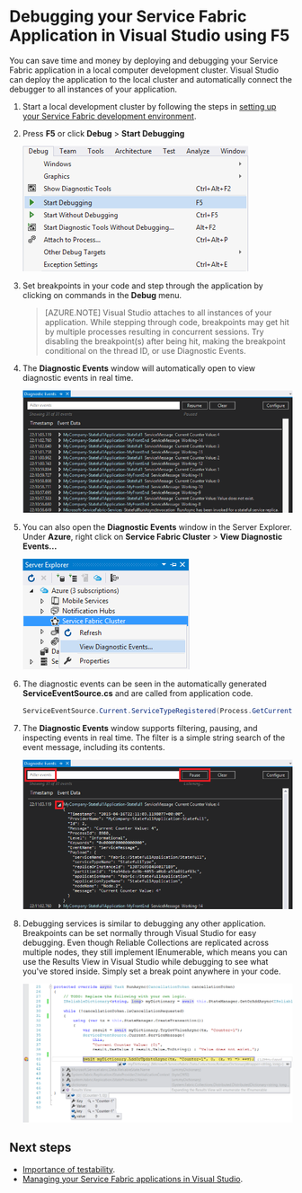 <properties
   pageTitle="Debugging your Service Fabric Application in Visual Studio using F5"
   description="Improve the reliability and performance of your services using Visual Studio and a local development cluster."
   services="service-fabric"
   documentationCenter=".net"
   authors="jessebenson"
   manager="timlt"
   editor=""/>

<tags
   ms.service="service-fabric"
   ms.devlang="dotnet"
   ms.topic="article"
   ms.tgt_pltfrm="na"
   ms.workload="na"
   ms.date="04/24/2015"
   ms.author="jesseb"/>

# Debugging your Service Fabric Application in Visual Studio using F5

You can save time and money by deploying and debugging your Service Fabric application in a local computer development cluster. Visual Studio can deploy the application to the local cluster and automatically connect the debugger to all instances of your application.

1. Start a local development cluster by following the steps in [setting up your Service Fabric development environment](service-fabric-get-started.md).

2. Press **F5** or click **Debug** > **Start Debugging**

    ![Start debugging an application][startdebugging]

3. Set breakpoints in your code and step through the application by clicking on commands in the **Debug** menu.

    > [AZURE.NOTE] Visual Studio attaches to all instances of your application. While stepping through code, breakpoints may get hit by multiple processes resulting in concurrent sessions. Try disabling the breakpoint(s) after being hit, making the breakpoint conditional on the thread ID, or use Diagnostic Events.

4. The **Diagnostic Events** window will automatically open to view diagnostic events in real time.

    ![View diagnostic events in real time][diagnosticevents]

5. You can also open the **Diagnostic Events** window in the Server Explorer.  Under **Azure**, right click on **Service Fabric Cluster** > **View Diagnostic Events...**

    ![Open the diagnostic events window][viewdiagnosticevents]

6. The diagnostic events can be seen in the automatically generated **ServiceEventSource.cs** and are called from application code.

    ```csharp
    ServiceEventSource.Current.ServiceTypeRegistered(Process.GetCurrentProcess().Id, Service.ServiceTypeName);
    ```

7. The **Diagnostic Events** window supports filtering, pausing, and inspecting events in real time.  The filter is a simple string search of the event message, including its contents.

    ![Filter, pause and resume, or inspect events in real time][diagnosticeventsactions]

8. Debugging services is similar to debugging any other application. Breakpoints can be set normally through Visual Studio for easy debugging. Even though Reliable Collections are replicated across multiple nodes, they still implement IEnumerable, which means you can use the Results View in Visual Studio while debugging to see what you've stored inside. Simply set a break point anywhere in your code.

    ![Start debugging an application][breakpoint]

<!--Every topic should have next steps and links to the next logical set of content to keep the customer engaged-->
## Next steps

- [Importance of testability](service-fabric-testability-importance.md).
- [Managing your Service Fabric applications in Visual Studio](service-fabric-manage-application-in-visual-studio.md).

<!--Image references-->
[startdebugging]: ./media/service-fabric-debugging-your-application/startdebugging.png
[diagnosticevents]: ./media/service-fabric-debugging-your-application/diagnosticevents.png
[viewdiagnosticevents]: ./media/service-fabric-debugging-your-application/viewdiagnosticevents.png
[diagnosticeventsactions]: ./media/service-fabric-debugging-your-application/diagnosticeventsactions.png
[breakpoint]: ./media/service-fabric-debugging-your-application/breakpoint.png

